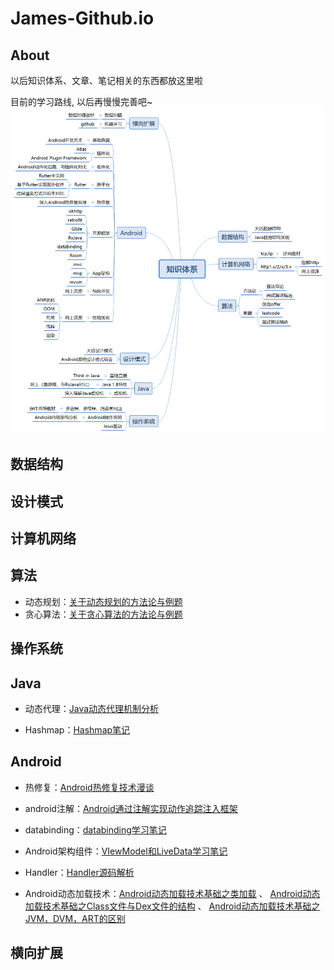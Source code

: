# James-Github.io

## About
以后知识体系、文章、笔记相关的东西都放这里啦

目前的学习路线, 以后再慢慢完善吧~
![summary](img/summary.png)

## 数据结构

## 设计模式

## 计算机网络

## 算法
* 动态规划：[关于动态规划的方法论与例题](https://github.com/IaMJamesHuang/Github.io/blob/master/algorithm/%E5%8A%A8%E6%80%81%E8%A7%84%E5%88%92.md)
* 贪心算法：[关于贪心算法的方法论与例题](https://github.com/IaMJamesHuang/Github.io/blob/master/algorithm/%E8%B4%AA%E5%BF%83%E7%AE%97%E6%B3%95.md)
## 操作系统

## Java
* 动态代理：[Java动态代理机制分析](https://github.com/IaMJamesHuang/Github.io/blob/master/java/%E5%8A%A8%E6%80%81%E4%BB%A3%E7%90%86.md)

* Hashmap：[Hashmap笔记](https://github.com/IaMJamesHuang/Github.io/blob/master/java/Hashmap.md)

## Android
* 热修复：[Android热修复技术漫谈](https://github.com/IaMJamesHuang/Github.io/blob/master/android/%E7%83%AD%E4%BF%AE%E5%A4%8D.md)
* android注解：[Android通过注解实现动作追踪注入框架](https://github.com/IaMJamesHuang/Github.io/blob/master/android/%E6%B3%A8%E8%A7%A3.md)
* databinding：[databinding学习笔记](https://github.com/IaMJamesHuang/Github.io/blob/master/android/databinding.md)
* Android架构组件：[VIewModel和LiveData学习笔记](https://github.com/IaMJamesHuang/Github.io/blob/master/android/viewmodel.md)

* Handler：[Handler源码解析](https://github.com/IaMJamesHuang/Github.io/blob/master/android/Handler.md)

* Android动态加载技术：[Android动态加载技术基础之类加载](https://github.com/IaMJamesHuang/Github.io/blob/master/android/Android%E5%8A%A8%E6%80%81%E5%8A%A0%E8%BD%BD%E6%8A%80%E6%9C%AF%E5%9F%BA%E7%A1%80%E4%B9%8B%E7%B1%BB%E5%8A%A0%E8%BD%BD.md) 、
 [Android动态加载技术基础之Class文件与Dex文件的结构](https://github.com/IaMJamesHuang/Github.io/blob/master/android/Android%E5%8A%A8%E6%80%81%E5%8A%A0%E8%BD%BD%E6%8A%80%E6%9C%AF%E5%9F%BA%E7%A1%80%E4%B9%8BClass%E6%96%87%E4%BB%B6%E4%B8%8EDex%E6%96%87%E4%BB%B6%E7%9A%84%E7%BB%93%E6%9E%84.md) 、
  [Android动态加载技术基础之JVM，DVM，ART的区别](https://github.com/IaMJamesHuang/Github.io/blob/master/android/Android%E5%8A%A8%E6%80%81%E5%8A%A0%E8%BD%BD%E6%8A%80%E6%9C%AF%E5%9F%BA%E7%A1%80%E4%B9%8BJVM%EF%BC%8CDVM%EF%BC%8CART%E7%9A%84%E5%8C%BA%E5%88%AB.md)

## 横向扩展